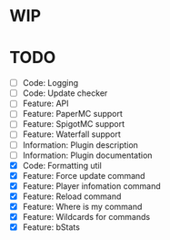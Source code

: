 # WIP

# TODO

- [ ] Code: Logging
- [ ] Code: Update checker
- [ ] Feature: API
- [ ] Feature: PaperMC support
- [ ] Feature: SpigotMC support
- [ ] Feature: Waterfall support
- [ ] Information: Plugin description
- [ ] Information: Plugin documentation
- [x] Code: Formatting util
- [x] Feature: Force update command
- [x] Feature: Player infomation command
- [x] Feature: Reload command
- [x] Feature: Where is my command
- [x] Feature: Wildcards for commands
- [x] Feature: bStats
